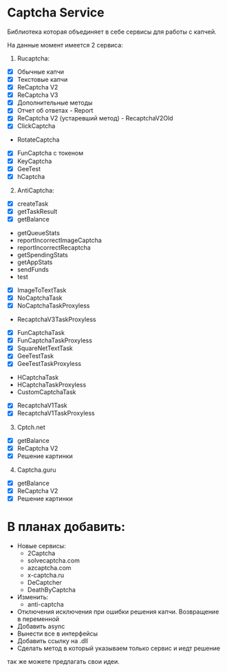 # Captcha Service
Библиотека которая объединяет в себе сервисы для работы с капчей.

На данные момент имеется 2 сервиса:
1. Rucaptcha:
  - [x] Обычные капчи
  - [x] Текстовые капчи
  - [x] ReCaptcha V2
  - [x] ReCaptcha V3
  - [x] Дополнительные методы
  - [x] Отчет об ответах - Report
  - [x] ReCaptcha V2 (устаревший метод) - RecaptchaV2Old
  - [x] ClickCaptcha
  - RotateCaptcha
  - [x] FunCaptcha с токеном
  - [x] KeyCaptcha
  - [x] GeeTest
  - [x] hCaptcha
2. AntiCaptcha:
  - [x] createTask 
  - [x] getTaskResult
  - [x] getBalance
  - getQueueStats
  - reportIncorrectImageCaptcha 
  - reportIncorrectRecaptcha
  - getSpendingStats 
  - getAppStats 
  - sendFunds
  - test
  - [x] ImageToTextTask
  - [x] NoCaptchaTask
  - [x] NoCaptchaTaskProxyless
  - RecaptchaV3TaskProxyless
  - [x] FunCaptchaTask
  - [x] FunCaptchaTaskProxyless 
  - [x] SquareNetTextTask
  - [x] GeeTestTask 
  - [x] GeeTestTaskProxyless 
  - HCaptchaTask
  - HCaptchaTaskProxyless 
  - CustomCaptchaTask
  - [x] RecaptchaV1Task 
  - [x] RecaptchaV1TaskProxyless
3. Cptch.net
  - [x] getBalance
  - [x] ReCaptcha V2
  - [x] Решение картинки
4. Captcha.guru
  - [x] getBalance
  - [x] ReCaptcha V2
  - [x] Решение картинки
  
# В планах добавить:
  - Новые сервисы:
    - 2Captcha
    - solvecaptcha.com
    - azcaptcha.com
    - x-captcha.ru
    - DeCaptcher
    - DeathByCaptcha
  - Изменить:
    - anti-captcha
  - Отключения исключения при ошибки решения капчи. Возвращение в переменной
  - Добавить async
  - Вынести все в интерфейсы
  - Добавить ссылку на .dll
  - Сделать метод в который указываем только сервис и иедт решение
  
так же можете предлагать свои идеи.
